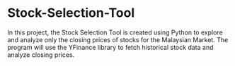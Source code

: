 # Stock-Selection-Tool
In this project, the Stock Selection Tool is created using Python to explore and analyze only the closing prices of stocks for the Malaysian Market. The program will use the YFinance library to fetch historical stock data and analyze closing prices.
